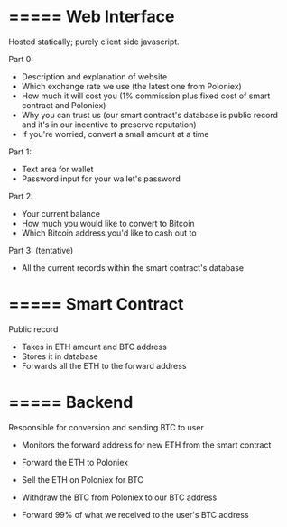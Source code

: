 =====
Web Interface
=====
Hosted statically; purely client side javascript.

Part 0:
- Description and explanation of website
- Which exchange rate we use (the latest one from Poloniex)
- How much it will cost you (1% commission plus fixed cost of smart contract and Poloniex)
- Why you can trust us (our smart contract's database is public record and it's in our incentive to preserve reputation)
- If you're worried, convert a small amount at a time

Part 1:
- Text area for wallet
- Password input for your wallet's password

Part 2:
- Your current balance
- How much you would like to convert to Bitcoin
- Which Bitcoin address you'd like to cash out to

Part 3: (tentative)
- All the current records within the smart contract's database

=====
Smart Contract
=====
Public record

- Takes in ETH amount and BTC address
- Stores it in database
- Forwards all the ETH to the forward address

=====
Backend
=====
Responsible for conversion and sending BTC to user

- Monitors the forward address for new ETH from the smart contract
- Forward the ETH to Poloniex

- Sell the ETH on Poloniex for BTC
- Withdraw the BTC from Poloniex to our BTC address
- Forward 99% of what we received to the user's BTC address
